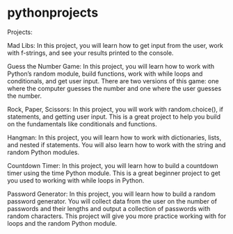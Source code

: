 # pythonprojects

Projects:

Mad Libs: In this project, you will learn how to get input from the user, work with f-strings, and see your results printed to the console.

Guess the Number Game: In this project, you will learn how to work with Python’s random module, build functions, work with while loops and conditionals, and get user input. There are two versions of this game: one where the computer guesses the number and one where the user guesses the number.

Rock, Paper, Scissors: In this project, you will work with random.choice(), if statements, and getting user input. This is a great project to help you build on the fundamentals like conditionals and functions.

Hangman: In this project, you will learn how to work with dictionaries, lists, and nested if statements. You will also learn how to work with the string and random Python modules.

Countdown Timer: In this project, you will learn how to build a countdown timer using the time Python module. This is a great beginner project to get you used to working with while loops in Python.

Password Generator: In this project, you will learn how to build a random password generator. You will collect data from the user on the number of passwords and their lengths and output a collection of passwords with random characters. This project will give you more practice working with for loops and the random Python module.
